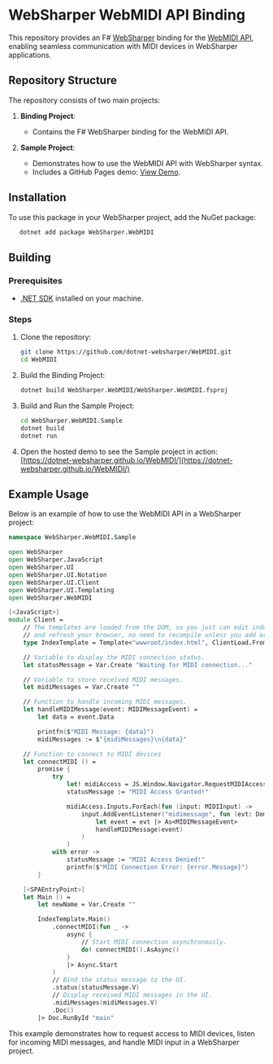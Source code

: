 # WebSharper WebMIDI API Binding

This repository provides an F# [WebSharper](https://websharper.com/) binding for the [WebMIDI API](https://developer.mozilla.org/en-US/docs/Web/API/WebMIDI_API), enabling seamless communication with MIDI devices in WebSharper applications.

## Repository Structure

The repository consists of two main projects:

1. **Binding Project**:

   - Contains the F# WebSharper binding for the WebMIDI API.

2. **Sample Project**:
   - Demonstrates how to use the WebMIDI API with WebSharper syntax.
   - Includes a GitHub Pages demo: [View Demo](https://dotnet-websharper.github.io/WebMIDI/).

## Installation

To use this package in your WebSharper project, add the NuGet package:

```bash
   dotnet add package WebSharper.WebMIDI
```

## Building

### Prerequisites

- [.NET SDK](https://dotnet.microsoft.com/download) installed on your machine.

### Steps

1. Clone the repository:

   ```bash
   git clone https://github.com/dotnet-websharper/WebMIDI.git
   cd WebMIDI
   ```

2. Build the Binding Project:

   ```bash
   dotnet build WebSharper.WebMIDI/WebSharper.WebMIDI.fsproj
   ```

3. Build and Run the Sample Project:

   ```bash
   cd WebSharper.WebMIDI.Sample
   dotnet build
   dotnet run
   ```

4. Open the hosted demo to see the Sample project in action:
   [https://dotnet-websharper.github.io/WebMIDI/](https://dotnet-websharper.github.io/WebMIDI/)

## Example Usage

Below is an example of how to use the WebMIDI API in a WebSharper project:

```fsharp
namespace WebSharper.WebMIDI.Sample

open WebSharper
open WebSharper.JavaScript
open WebSharper.UI
open WebSharper.UI.Notation
open WebSharper.UI.Client
open WebSharper.UI.Templating
open WebSharper.WebMIDI

[<JavaScript>]
module Client =
    // The templates are loaded from the DOM, so you just can edit index.html
    // and refresh your browser, no need to recompile unless you add or remove holes.
    type IndexTemplate = Template<"wwwroot/index.html", ClientLoad.FromDocument>

    // Variable to display the MIDI connection status.
    let statusMessage = Var.Create "Waiting for MIDI connection..."

    // Variable to store received MIDI messages.
    let midiMessages = Var.Create ""

    // Function to handle incoming MIDI messages.
    let handleMIDIMessage(event: MIDIMessageEvent) =
        let data = event.Data

        printfn($"MIDI Message: {data}")
        midiMessages := $"{midiMessages}\n{data}"

    // Function to connect to MIDI devices
    let connectMIDI () =
        promise {
            try
                let! midiAccess = JS.Window.Navigator.RequestMIDIAccess()
                statusMessage := "MIDI Access Granted!"

                midiAccess.Inputs.ForEach(fun (input: MIDIInput) ->
                    input.AddEventListener("midimessage", fun (evt: Dom.Event) ->
                        let event = evt |> As<MIDIMessageEvent>
                        handleMIDIMessage(event)
                    )
                )
            with error ->
                statusMessage := "MIDI Access Denied!"
                printfn($"MIDI Connection Error: {error.Message}")
        }

    [<SPAEntryPoint>]
    let Main () =
        let newName = Var.Create ""

        IndexTemplate.Main()
            .connectMIDI(fun _ ->
                async {
                    // Start MIDI connection asynchronously.
                    do! connectMIDI().AsAsync()
                }
                |> Async.Start
            )
            // Bind the status message to the UI.
            .status(statusMessage.V)
            // Display received MIDI messages in the UI.
            .midiMessages(midiMessages.V)
            .Doc()
        |> Doc.RunById "main"
```

This example demonstrates how to request access to MIDI devices, listen for incoming MIDI messages, and handle MIDI input in a WebSharper project.

